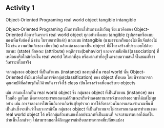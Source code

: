 ## Activity 1

Object-Oriented Programing
real world object
tangible
intangible

Object-Oriented Programing
เป็นการเขียนโปรแกรมเชิงวัตถุ ซึ่งแนวคิดของ Object-Oriented คือการวิเคราะห์ real world object ทุกอย่างทั้งแบบ tangible (รูปธรรมหรือแบบมองเห็นจับต้องได้ เช่น ใบรายการสินค้า) และแบบ intangible (นามธรรมหรือมองไม่เห็นจับต้องไม่ได้ เช่น ความเป้นเจ้าของ เที่ยวบิน) แล้วแสดงออกมาเป็น object ที่มีโครงสร้างที่ประกอบไปด้วยสถานะ (state) ลักษณะ (attribute) พฤติกรรม(behavior) และความสัมพันธ์(association) ที่เหมือนหรือใกล้เคียงใน real world ให้มากที่สุด หรือมากเท่าที่อยู่ในกรอบความสนใจในขณะที่เราวิเคราะห์โลกจริง 

จากกลุ่มของ object ที่เป็นตัวแทน (instance) ของทุกสิ่งใน real world นั้น Object-Oriented ยังมีแนวคิดในการจัดกลุ่ม(classification) ของ object ทั้งหมด โดยพิจารณาจากคุณสมบัติที่คล้ายๆกันไว้ด้วยกัน เราจึงใช้ class เป้นโครงสร้างเพื่อนอธิบาย objects  

เช่น เรามองโลกเป็น real world object ซึ่ง กลุ่มของ object ที่เป็นตัวแทน (instance) ของ โลกคือ ลูกโลก ซึ่งอาจจะสามารถแสดงแค่ลักษณะหรือจำลองสถานการณ์บางอย่างออกมาได้แต่ไม่ทุกอย่าง เช่น การจำลองการให้เห็นถึงการเกิดจันสุริยุปราคา การใช้อัตราส่วนในการแสดงจำนวณพื้นที่ เป็นต้นซึ่งจะเห็นว่าในบางกรณีนั้น กลุ่มของ object ที่เป็นตัวแทนจะไม่สามารถแสดงการทำงานของ real world object ได้ หรือกลุ่มตัวแทนของโลกประเภทที่เป็นแผนที่ จะจะสามารถบอกได้แค่ในส่วนพื้นโลกต่างๆ ไม่สามารถบอกได้ถึงฤดูการณ์หรือสภาพอากาศที่เปลี่ยนแปลง